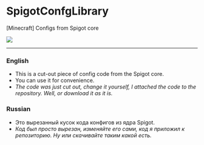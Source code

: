 # SpigotConfgLibrary
[Minecraft] Configs from Spigot core


<img src="github.com/Ferius057/SpigotConfgLibrary/releases/download/1.0/ConfgLibrary.jar" data-canonical-src="https://img.shields.io/github/downloads/Ferius057/SpigotConfgLibrary/total?color=%23FF0000&label=download%20jar&style=flat-square" style="max-width:100%;">

----------------------------------------------------------------------------------------------

### English
- This is a cut-out piece of config code from the Spigot core.
- You can use it for convenience.
- *The code was just cut out, change it yourself, I attached the code to the repository. Well, or download it as it is.*

### Russian
- Это вырезанный кусок кода конфигов из ядра Spigot.
- *Код был просто вырезан, изменяйте его сами, код я приложил к репозиторию. Ну или скачивайте таким какой есть.*
